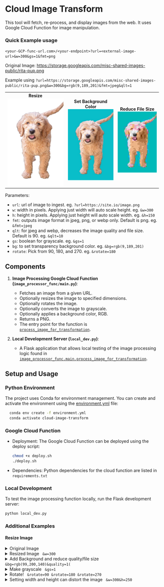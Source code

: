 # Cloud Image Transform

This tool will fetch, re-process, and display images from the web. It uses Google Cloud Function for image manipulation.

### Quick Example usage
`<your-GCP-func-url.com>/<your-endpoint>?url=<external-image-url>&w=300&gs=1&fmt=png`

Original Image: https://storage.googleapis.com/misc-shared-images-public/rita-pup.png

Example using `?url=https://storage.googleapis.com/misc-shared-images-public/rita-pup.png&w=300&bg=rgb(9,189,201)&fmt=jpeg&qlt=1`
  <table>
  <tr>
    <td align="center">
      <strong>Resize</strong><br>
      <img title="Resize" alt="a pup" src="./example_images/rita-pup-width500.png">
    </td>
    <td align="center">
      <strong>Set Background Color</strong><br>
      <img title="Set Background Color" alt="a pup" src="./example_images/rita-pup-blue.jpeg">
    </td>
    <td align="center">
      <strong>Reduce File Size</strong><br>
      <img title="Reduce File Size" alt="a pup" src="./example_images/rita-pup-blue-low-res.jpeg">
    </td>
  </tr>
</table>
  

Parameters:
 - `url`:  url of image to ingest. eg. `?url=https://site.io/image.png`
 - `w`: width in pixels. Applying just width will auto scale height. eg. `&w=300`
 - `h`: height in pixels. Applying just height will auto scale width. eg. `&h=150`
 - `fmt`: outputs image format in jpeg, png, or webp only. Default is png. eg. `&fmt=jpeg`
 - `qlt`: for jpeg and webp, decreases the image quality and file size. Default is 90. eg. `&qlt=10`
 - `gs`: boolean for grayscale. eg. `&gs=1`
 - `bg`: to set transparency background color. eg. `&bg=rgb(9,189,201)`
 - `rotate`: Pick from 90, 180, and 270. eg. `&rotate=180`
 
## Components

1.  **Image Processing Google Cloud Function (`image_processor_func/main.py`)**:
    *   Fetches an image from a given URL.
    *   Optionally resizes the image to specified dimensions.
    *   Optionally rotates the image.
    *   Optionally converts the image to grayscale.
    *   Optionally applies a background color, RGB.
    *   Returns a PNG.
    *   The entry point for the function is [`process_image_for_transformation`](image_processor_func/main.py).


1.  **Local Development Server (`local_dev.py`)**:
    *   A Flask application that allows local testing of the image processing logic found in [`image_processor_func.main.process_image_for_transformation`](image_processor_func/main.py).

## Setup and Usage

### Python Environment

The project uses Conda for environment management. You can create and activate the environment using the [environment.yml](environment.yml) file:
  ```bash
    conda env create -f environment.yml
    conda activate cloud-image-transform
  ```

### Google Cloud Function
- Deployment: The Google Cloud Function can be deployed using the deploy script:
  ```bash
  chmod +x deploy.sh
  ./deploy.sh 
  ```

- Dependencies: Python dependencies for the cloud function are listed in `requirements.txt`

### Local Development
To test the image processing function locally, run the Flask development server:
```bash
python local_dev.py
```

### Additional Examples

#### Resize Image

  <details>
  <summary> Original Image </summary>
    <img title="Original" alt="a pup" src="./example_images/rita-pup.png">
  </details>

  <details>
  <summary> Resized Image <code> &w=300</code>
  </summary>
    <img title="Resized" alt="a pup" src="./example_images/rita-pup-resized.png">
  </details>

  <details>
  <summary> Add Background and reduce quality/file size  <code> &bg=rgb(99,200,140)&quality=1(</code></summary>
    <img title="Background" alt="a pup" src="./example_images/rita-pup-lowres.jpeg">
  </details>

  <details>
  <summary> Make grayscale <code> &gs=1</code></summary>
    <img title="grayscale" alt="a pup" src="./example_images/rita-pup-gray.jpeg">
  </details>

  <details>
  <summary> Rotate!  <code> &rotate=90 &rotate=180 &rotate=270</code>
  </summary>
    <img title="90 rotate" alt="a pup" src="./example_images/rita-pup-90.jpeg"><img title="180 rotate" alt="a pup" src="./example_images/rita-pup-180.jpeg"><img title="270 rotate" alt="a pup" src="./example_images/rita-pup-270.jpeg">
  </details>

  <details>
  <summary> Setting width and height can distort the image  <code> &w=300&h=250</code></summary>
    <img title="width and height" alt="a pup" src="./example_images/rita-pup-width-height.jpeg">
  </details>